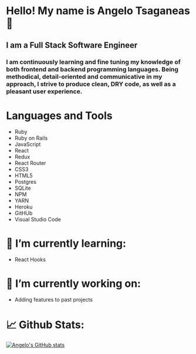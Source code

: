 # Hello! My name is Angelo Tsaganeas :wave: 
## I am a Full Stack Software Engineer

### I am continuously learning and fine tuning my knowledge of both frontend and backend programming languages. Being methodical, detail-oriented and communicative in my approach, I strive to produce clean, DRY code, as well as a pleasant user experience. 

# Languages and Tools 
- Ruby
- Ruby on Rails 
- JavaScript
- React
- Redux
- React Router
- CSS3
- HTML5
- Postgres
- SQLite
- NPM
- YARN
- Heroku
- GitHUb
- Visual Studio Code

# 🌱 I’m currently learning:
- React Hooks

# 🔭 I’m currently working on:
- Adding features to past projects

# :chart_with_upwards_trend: Github Stats:
[![Angelo's GitHub stats](https://github-readme-stats.vercel.app/api?username=gello1199)](https://github.com/gello1199/github-readme-stats)



<!--
**gello1199/gello1199** is a ✨ _special_ ✨ repository because its `README.md` (this file) appears on your GitHub profile.

Here are some ideas to get you started:

- 🔭 I’m currently working on ...
- 🌱 I’m currently learning ...
- 👯 I’m looking to collaborate on ...
- 🤔 I’m looking for help with ...
- 💬 Ask me about ...
- 📫 How to reach me: ...
- 😄 Pronouns: ...
- ⚡ Fun fact: ...
-->
